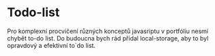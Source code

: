 # Todo-list
Pro komplexní procvičení různých konceptů javasriptu v portfóliu nesmí chybět to-do list. Do budoucna bych rád přidal local-storage, aby to byl opravdový a efektivní to´do list.
